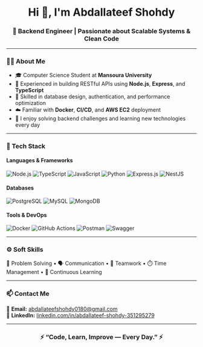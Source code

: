 <h1 align="center">Hi 👋, I'm Abdallateef Shohdy</h1>
<h3 align="center">🚀 Backend Engineer | Passionate about Scalable Systems & Clean Code</h3>

---

### 👨‍💻 About Me
- 🎓 Computer Science Student at **Mansoura University**  
- 💼 Experienced in building RESTful APIs using **Node.js**, **Express**, and **TypeScript**  
- 🧠 Skilled in database design, authentication, and performance optimization  
- ☁️ Familiar with **Docker**, **CI/CD**, and **AWS EC2** deployment  
- 💬 I enjoy solving backend challenges and learning new technologies every day  

---

### 🧰 Tech Stack
#### **Languages & Frameworks**
![Node.js](https://img.shields.io/badge/-Node.js-339933?style=flat-square&logo=node.js&logoColor=white)
![TypeScript](https://img.shields.io/badge/-TypeScript-3178C6?style=flat-square&logo=typescript&logoColor=white)
![JavaScript](https://img.shields.io/badge/-JavaScript-F7DF1E?style=flat-square&logo=javascript&logoColor=black)
![Python](https://img.shields.io/badge/-Python-3776AB?style=flat-square&logo=python&logoColor=white)
![Express.js](https://img.shields.io/badge/-Express.js-000000?style=flat-square&logo=express&logoColor=white)
![NestJS](https://img.shields.io/badge/-NestJS-E0234E?style=flat-square&logo=nestjs&logoColor=white)

#### **Databases**
![PostgreSQL](https://img.shields.io/badge/-PostgreSQL-4169E1?style=flat-square&logo=postgresql&logoColor=white)
![MySQL](https://img.shields.io/badge/-MySQL-4479A1?style=flat-square&logo=mysql&logoColor=white)
![MongoDB](https://img.shields.io/badge/-MongoDB-4EA94B?style=flat-square&logo=mongodb&logoColor=white)

#### **Tools & DevOps**
![Docker](https://img.shields.io/badge/-Docker-2496ED?style=flat-square&logo=docker&logoColor=white)
![GitHub Actions](https://img.shields.io/badge/-GitHub%20Actions-2088FF?style=flat-square&logo=githubactions&logoColor=white)
![Postman](https://img.shields.io/badge/-Postman-FF6C37?style=flat-square&logo=postman&logoColor=white)
![Swagger](https://img.shields.io/badge/-Swagger-85EA2D?style=flat-square&logo=swagger&logoColor=black)

---

### ⚙️ Soft Skills
🧩 Problem Solving • 🗣️ Communication • 🤝 Teamwork • ⏱️ Time Management • 🌱 Continuous Learning

---

### 📫 Contact Me
📧 **Email:** [abdallateefshohdy0180@gmail.com](mailto:abdallateefshohdy0180@gmail.com)  
💼 **LinkedIn:** [linkedin.com/in/abdallateef-shohdy-351295279](https://www.linkedin.com/in/abdallateef-shohdy-351295279/)  

---

<h3 align="center">⚡ “Code, Learn, Improve — Every Day.” ⚡</h3>
